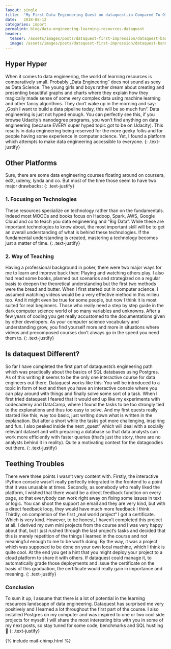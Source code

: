 ```yaml
---
layout: single
title:  "My First Data Engineering Quest on dataquest.io Compared To Other Learning Resources"
date:   2018-08-12
categories: import
permalink: blog/data-engineering-learning-resources-dataquest
header:
  teaser: /assets/images/posts/dataquest-first-impression/dataquest-banner.png
  image: /assets/images/posts/dataquest-first-impression/dataquest-banner.png
---
```

## Hyper Hyper
When it comes to data engineering, the world of learning resources is comparatively small. Probably „Data Engineering“ does not sound as sexy as Data Science. The young girls and boys rather dream about creating and presenting beautiful graphs and charts  where they explain how they magically made sense of some very complex data using machine learning and other fancy algorithms. They don‘t wake up in the morning and say: „Gosh I want to build a data pipeline today, this will be so much fun“. 
Data engineering is just not hyped enough. You can perfectly see this, if you browse Udacity’s nanodegree programs, you won’t find anything on data engineering (because EVERY super hyped topic got to be on Udacity). This results in data engineering being reserved for the more geeky folks and for people having some experience in computer science. 
Yet, I found a platform which attempts to make data engineering accessible to everyone. 
{: .text-justify}

## Other Platforms
Sure, there are some data engineering courses floating around on coursera, edX, udemy, lynda and co. But most of the time those seem to have two major drawbacks:
{: .text-justify}

### 1. Focusing on Technologies
These resources specialize on technology rather than on the fundamentals. Indeed most MOOCs and books focus on Hadoop, Spark, AWS, Google Cloud and co to teach you data engineering and “Big Data”. While these are important technologies to know about, the most important skill will be to get an overall understanding of what is behind these technologies. If the fundamental understanding is created, mastering a technology becomes just a matter of time.
{: .text-justify}

### 2. Way of Teaching
Having a professional background in poker, there were two major ways for me to learn and improve back then: Playing and watching others play. I also had read some books, planned out scenarios and strategized on a regular basis to deepen the theoretical understanding but the first two methods were the bread and butter. 
When I first started out in computer science, I assumed watching videos would be a very effective method in this milieu too. And it might even be true for some people, but now I think it is most suited for real beginners. Those who really need a step by step guide in the dark computer science world of so many variables and unknowns. After a few years of coding you get really accustomed to the documentations given by other developers. As your computer science vocabulary and understanding grow, you find yourself more and more in situations where videos and precomposed courses don’t always go in the speed you need them to.
{: .text-justify}

## Is dataquest Different?
So far I have completed the first part of dataquests’s engineering path which was practically about the basics of SQL databases using Postgres. As of this writing it seems to be the only one interactive course for data engineers out there. Dataquest works like this: You will be introduced to a topic in form of text and then you have an interactive console where you can play around with things and finally solve some sort of a task. When I first tried dataquest I feared that it would end up like my experiments with codecademy and DataCamp, where I found the tasks to be too strongly tied to the explanations and thus too easy to solve. And my first quests really started like this, way too basic, just writing down what is written in the explanation. But after a short while the tasks got more challenging, inspiring and fun. I also peeked inside the next „quest“ which will deal with a socially relevant dataset and with preparing a database so that data analysts can work more efficiently with faster queries (that’s just the story, there are no analysts behind it in reality). Quite a motivating context for the datagoodies out there. 
{: .text-justify}

## Teething Troubles
There were three points I wasn’t very content with. 
Firstly, the interactive iPython console wasn’t really perfectly integrated in the frontend to a point that it was unusable at times. 
Secondly, as somebody who really liked the platform, I wished that there would be a direct feedback function on every page, so that everybody can work right away on fixing some issues in text or logic. You can shoot the support an email and they are very kind, but with a direct feedback loop, they would have much more feedback I think.
Thirdly, on completion of the first „real world project“ I got a certificate. Which is very kind. However, to be honest, I haven’t completed this project at all. I derived my own mini projects from the course and I was very happy about that, but  I just rushed through the last project‘s tasks and decided that this is merely repetition of the things I learned in the course and not meaningful enough to me to be worth doing. By the way, it was a project which was supposed to be done on your own local machine, which I think is quite cool. At the end you get a hint that you might deploy your project to a cloud platform to share it with others. If dataquest could manage it, to automatically grade those deployments and issue the certificate on the basis of this graduation, the certificate would really gain in importance and meaning.
{: .text-justify}

### Conclusion
To sum it up, I assume that there is a lot of potential in the learning resources landscape of data engineering. 
Dataquest has surprised me very positively and I learned a lot throughout the first part of the course. I also installed Postgres on my computer and was inspired to one or two cool side projects for myself. I will share the most interesting bits with you in some of my next posts, so stay tuned for some code, benchmarks and SQL hustling 🤙
{: .text-justify}

{% include mail-chimp.html %}